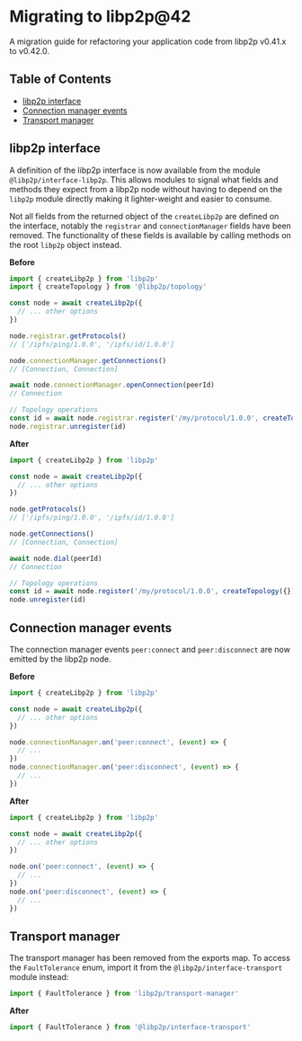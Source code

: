 # Migrating to libp2p@42 <!-- omit in toc -->

A migration guide for refactoring your application code from libp2p v0.41.x to v0.42.0.

## Table of Contents <!-- omit in toc -->

- [libp2p interface](#libp2p-interface)
- [Connection manager events](#connection-manager-events)
- [Transport manager](#transport-manager)

## libp2p interface

A definition of the libp2p interface is now available from the module `@libp2p/interface-libp2p`.  This allows modules to signal what fields and methods they expect from a libp2p node without having to depend on the `libp2p` module directly making it lighter-weight and easier to consume.

Not all fields from the returned object of the `createLibp2p` are defined on the interface, notably the `registrar` and `connectionManager` fields have been removed.  The functionality of these fields is available by calling methods on the root `libp2p` object instead.

**Before**

```js
import { createLibp2p } from 'libp2p'
import { createTopology } from '@libp2p/topology'

const node = await createLibp2p({
  // ... other options
})

node.registrar.getProtocols()
// ['/ipfs/ping/1.0.0', '/ipfs/id/1.0.0']

node.connectionManager.getConnections()
// [Connection, Connection]

await node.connectionManager.openConnection(peerId)
// Connection

// Topology operations
const id = await node.registrar.register('/my/protocol/1.0.0', createTopology({}))
node.registrar.unregister(id)
```

**After**

```js
import { createLibp2p } from 'libp2p'

const node = await createLibp2p({
  // ... other options
})

node.getProtocols()
// ['/ipfs/ping/1.0.0', '/ipfs/id/1.0.0']

node.getConnections()
// [Connection, Connection]

await node.dial(peerId)
// Connection

// Topology operations
const id = await node.register('/my/protocol/1.0.0', createTopology({}))
node.unregister(id)
```

## Connection manager events

The connection manager events `peer:connect` and `peer:disconnect` are now emitted by the libp2p node.

**Before**

```js
import { createLibp2p } from 'libp2p'

const node = await createLibp2p({
  // ... other options
})

node.connectionManager.on('peer:connect', (event) => {
  // ...
})
node.connectionManager.on('peer:disconnect', (event) => {
  // ...
})
```

**After**

```js
import { createLibp2p } from 'libp2p'

const node = await createLibp2p({
  // ... other options
})

node.on('peer:connect', (event) => {
  // ...
})
node.on('peer:disconnect', (event) => {
  // ...
})
```

## Transport manager

The transport manager has been removed from the exports map. To access the `FaultTolerance` enum, import it from the `@libp2p/interface-transport` module instead:

```js
import { FaultTolerance } from 'libp2p/transport-manager'
```

**After**

```js
import { FaultTolerance } from '@libp2p/interface-transport'
```
